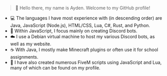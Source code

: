 > 👋 Hello there, my name is Ayden. Welcome to my GitHub profile!
- 💻 The languages I have most experience with (in descending order) are Java, JavaScript (Node.js), HTML/CSS, Lua, C#, Rust, and Python.
- 🤖 Within JavaScript, I focus mainly on creating Discord bots.
- ☁️ I use a Debian virtual machine to host my various Discord bots, as well as my website.
- ☕ With Java, I mostly make Minecraft plugins or often use it for school assignments.
- 🎈 I have also created numerous FiveM scripts using JavaScript and Lua, many of which can be found on my profile.
